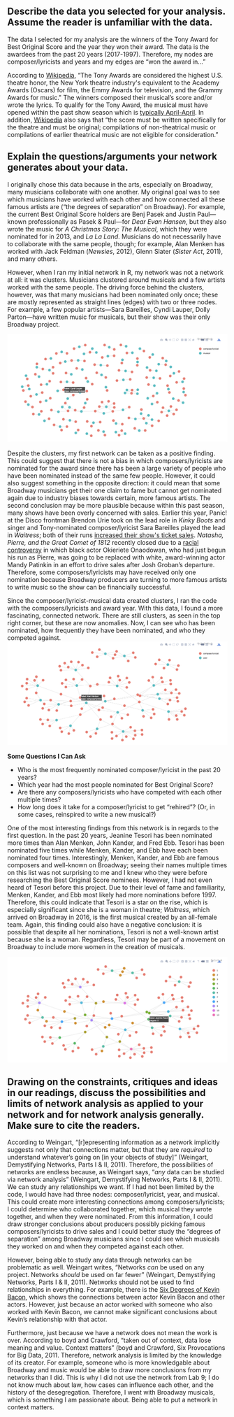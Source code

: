 ## Describe the data you selected for your analysis. Assume the reader is unfamiliar with the data.
The data I selected for my analysis are the winners of the Tony Award for Best Original Score and the year they won their award. The data is the awardees from the past 20 years (2017-1997).  Therefore, my nodes are composer/lyricists and years and my edges are “won the award in…”

According to [Wikipedia](https://en.wikipedia.org/wiki/Tony_Award), “The Tony Awards are considered the highest U.S. theatre honor, the New York theatre industry's equivalent to the Academy Awards (Oscars) for film, the Emmy Awards for television, and the Grammy Awards for music." The winners composed their musical’s score and/or wrote the lyrics. To qualify for the Tony Award, the musical must have opened within the past show season which is [typically April-April](http://www.tonyawards.com/en_US/multimedia/calendar/index.html). In addition, [Wikipedia](https://en.wikipedia.org/wiki/Tony_Award) also says that “the score must be written specifically for the theatre and must be original; compilations of non-theatrical music or compilations of earlier theatrical music are not eligible for consideration.”

## Explain the questions/arguments your network generates about your data.
I originally chose this data because in the arts, especially on Broadway, many musicians collaborate with one another. My original goal was to see which musicians have worked with each other and how connected all these famous artists are (“the degrees of separation” on Broadway). For example, the current Best Original Score holders are Benj Pasek and Justin Paul—known professionally as Pasek & Paul—for *Dear Evan Hansen*, but they also wrote the music for *A Christmas Story: The Musical*, which they were nominated for in 2013, and *La La Land*. Musicians do not necessarily have to collaborate with the same people, though; for example, Alan Menken has worked with Jack Feldman (*Newsies*, 2012), Glenn Slater (*Sister Act*, 2011), and many others. 

However, when I ran my initial network in R, my network was not a network at all: it was clusters. Musicians clustered around musicals and a few artists worked with the same people. The driving force behind the clusters, however, was that many musicians had been nominated only once; these are mostly represented as straight lines (edges) with two or three nodes. For example, a few popular artists—Sara Bareilles, Cyndi Lauper, Dolly Parton—have written music for musicals, but their show was their only Broadway project.

![alt text](https://github.com/introdh/intro-dh-klim96/blob/master/Screen%20Shot%202017-12-01%20at%2012.10.27%20AM.png)

Despite the clusters, my first network can be taken as a positive finding. This could suggest that there is not a bias in which composers/lyricists are nominated for the award since there has been a large variety of people who have been nominated instead of the same few people. However, it could also suggest something in the opposite direction: it could mean that some Broadway musicians get their one claim to fame but cannot get nominated again due to industry biases towards certain, more famous artists. The second conclusion may be more plausible because within this past season, many shows have been overly concerned with sales. Earlier this year, Panic! at the Disco frontman Brendon Urie took on the lead role in *Kinky Boots* and singer and Tony-nominated composer/lyricist Sara Bareilles played the lead in *Waitress*; both of their runs [increased their show's ticket sales](http://www.playbill.com/article/grosses-analysis-brendon-urie-gives-kinky-boots-a-lift). *Natasha, Pierre, and the Great Comet of 1812* recently closed due to a [racial controversy](https://www.huffingtonpost.com/entry/great-comet-of-1812-close-casting-controversy_us_598aad74e4b0a66b8bafa576) in which black actor Okieriete Onaodowan, who had just begun his run as Pierre, was going to be replaced with white, award-winning actor Mandy Patinkin in an effort to drive sales after Josh Groban’s departure. Therefore, some composers/lyricists may have received only one nomination because Broadway producers are turning to more famous artists to write music so the show can be financially successful.

Since the composer/lyricist-musical data created clusters, I ran the code with the composers/lyricists and award year. With this data, I found a more fascinating, connected network. There are still clusters, as seen in the top right corner, but these are now anomalies. Now, I can see who has been nominated, how frequently they have been nominated, and who they competed against.
![alt text](https://github.com/introdh/intro-dh-klim96/blob/master/Screen%20Shot%202017-12-01%20at%2012.12.10%20AM.png)

**Some Questions I Can Ask**
- Who is the most frequently nominated composer/lyricist in the past 20 years?
- Which year had the most people nominated for Best Original Score?
- Are there any composers/lyricists who have competed with each other multiple times?
- How long does it take for a composer/lyricist to get “rehired”? (Or, in some cases, reinspired to write a new musical?)

One of the most interesting findings from this network is in regards to the first question. In the past 20 years, Jeanine Tesori has been nominated more times than Alan Menken, John Kander, and Fred Ebb. Tesori has been nominated five times while Menken, Kander, and Ebb have each been nominated four times. Interestingly, Menken, Kander, and Ebb are famous composers and well-known on Broadway; seeing their names multiple times on this list was not surprising to me and I knew who they were before researching the Best Original Score nominees. However, I had not even heard of Tesori before this project. Due to their level of fame and familiarity, Menken, Kander, and Ebb most likely had more nominations before 1997. Therefore, this could indicate that Tesori is a star on the rise, which is especially significant since she is a woman in theatre; *Waitress*, which arrived on Broadway in 2016, is the first musical created by an all-female team. Again, this finding could also have a negative conclusion: it is possible that despite all her nominations, Tesori is not a well-known artist because she is a woman. Regardless, Tesori may be part of a movement on Broadway to include more women in the creation of musicals.

![alt text](https://github.com/introdh/intro-dh-klim96/blob/master/Screen%20Shot%202017-12-01%20at%2012.11.19%20AM.png)

## Drawing on the constraints, critiques and ideas in our readings, discuss the possibilities and limits of network analysis as applied to your network and for network analysis generally. Make sure to cite the readers.
According to Weingart, “[r]epresenting information as a network implicitly suggests not only that connections matter, but that they are *required* to understand whatever’s going on [in your objects of study]” (Weingart, Demystifying Networks, Parts I & II, 2011). Therefore, the possibilities of networks are endless because, as Weingart says, “*any* data can be studied via network analysis” (Weingart, Demystifying Networks, Parts I & II, 2011). We can study any relationships we want. If I had not been limited by the code, I would have had three nodes: composer/lyricist, year, and musical. This could create more interesting connections among composers/lyricists; I could determine who collaborated together, which musical they wrote together, and when they were nominated. From this information, I could draw stronger conclusions about producers possibly picking famous composers/lyricists to drive sales and I could better study the “degrees of separation” among Broadway musicians since I could see which musicals they worked on and when they competed against each other.

However, being able to study any data through networks can be problematic as well. Weingart writes, “Networks *can* be used on any project. Networks *should* be used on far fewer” (Weingart, Demystifying Networks, Parts I & II, 2011). Networks should not be used to find relationships in everything. For example, there is the [Six Degrees of Kevin Bacon](https://oracleofbacon.org/), which shows the connections between actor Kevin Bacon and other actors. However, just because an actor worked with someone who also worked with Kevin Bacon, we cannot make significant conclusions about Kevin’s relationship with that actor. 

Furthermore, just because we have a network does not mean the work is over. According to boyd and Crawford, “taken out of context, data lose meaning and value. Context matters” (boyd and Crawford, Six Provocations for Big Data, 2011. Therefore, network analysis is limited by the knowledge of its creator. For example, someone who is more knowledgable about Broadway and music would be able to draw more conclusions from my networks than I did. This is why I did not use the network from Lab 9; I do not know much about law, how cases can influence each other, and the history of the desegregation. Therefore, I went with Broadway musicals, which is something I am passionate about. Being able to put a network in context matters.
